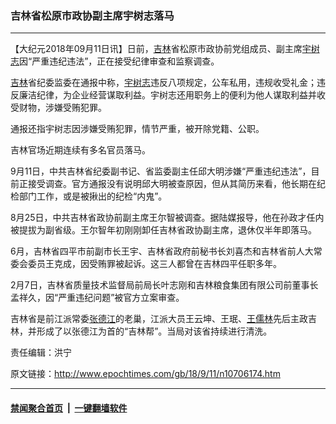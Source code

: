 ### 吉林省松原市政协副主席宇树志落马
------------------------

<p>【大纪元2018年09月11日讯】日前，<a href="http://www.epochtimes.com/gb/tag/%E5%90%89%E6%9E%97.html">吉林</a>省松原市政协前党组成员、副主席<a href="http://www.epochtimes.com/gb/tag/%E5%AE%87%E6%A0%91%E5%BF%97.html">宇树志</a>因“严重违纪违法”，正在接受纪律审查和监察调查。</p>
<p><a href="http://www.epochtimes.com/gb/tag/%E5%90%89%E6%9E%97.html">吉林</a>省纪委监委在通报中称，<a href="http://www.epochtimes.com/gb/tag/%E5%AE%87%E6%A0%91%E5%BF%97.html">宇树志</a>违反八项规定，公车私用，违规收受礼金；违反廉洁纪律，为企业经营谋取利益。宇树志还用职务上的便利为他人谋取利益并收受财物，涉嫌受贿犯罪。</p>
<p>通报还指宇树志因涉嫌受贿犯罪，情节严重，被开除党籍、公职。</p>
<p>吉林官场近期连续有多名官员落马。</p>
<p>9月11日，中共吉林省纪委副书记、省监委副主任邱大明涉嫌“严重违纪违法”，目前正接受调查。官方通报没有说明邱大明被查原因，但从其简历来看，他长期在纪检部门工作，或是被揪出的纪检“内鬼”。</p>
<p>8月25日，中共吉林省政协前副主席王尔智被调查。据陆媒报导，他在孙政才任内被提拔为副省级。王尔智年初刚刚卸任吉林省政协副主席，退休仅半年即落马。</p>
<p>6月，吉林省四平市前副市长王宇、吉林省政府前秘书长刘喜杰和吉林省前人大常委会委员王克成，因受贿罪被起诉。这三人都曾在吉林四平任职多年。</p>
<p>2月7日，吉林省质量技术监督局前局长叶志刚和吉林粮食集团有限公司前董事长孟祥久，因“严重违纪问题”被官方立案审查。</p>
<p>吉林省是前江派常委<a href="http://www.epochtimes.com/gb/tag/%E5%BC%A0%E5%BE%B7%E6%B1%9F.html">张德江</a>的老巢，江派大员王云坤、王珉、<a href="http://www.epochtimes.com/gb/tag/%E7%8E%8B%E5%84%92%E6%9E%97.html">王儒林</a>先后主政吉林，并形成了以张德江为首的“吉林帮”。当局对该省持续进行清洗。</p>
<p>责任编辑：洪宁</p>

原文链接：http://www.epochtimes.com/gb/18/9/11/n10706174.htm


------------------------
#### [禁闻聚合首页](https://github.com/gfw-breaker/banned-news/blob/master/README.md) &nbsp;|&nbsp;  [一键翻墙软件](https://github.com/gfw-breaker/nogfw/blob/master/README.md)